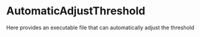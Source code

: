 # AutomaticAdjustThreshold
Here provides an executable file that can automatically adjust the threshold
